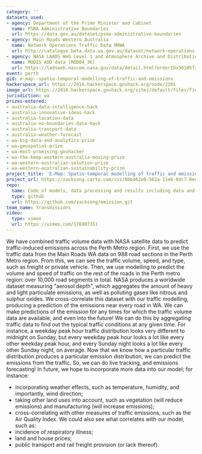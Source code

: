 ```yaml
---
category: ''
datasets_used:
- agency: Department of the Prime Minister and Cabinet
  name: PSMA Administrative Boundaries
  url: https://data.gov.au/dataset/psma-administrative-boundaries
- agency: Main Roads Western Australia
  name: Network Operations Traffic Data MRWA
  url: http://catalogue.beta.data.wa.gov.au/dataset/network-operations-traffic-data-mrwa
- agency: NASA LAADS Web Level 1 and Atmosphere Archive and Distribution System
  name: MODIS AOD data (MOD04_3K)
  url: https://ladsweb.nascom.nasa.gov/data/detail.html?orderID=501057284&email=songyz%40lreis.ac.cn
event: perth
gid: e-map:-spatio-temporal-modelling-of-traffic-and-emissions
hackerspace_url: https://2016.hackerspace.govhack.org/node/2201
image_url: https://2016.hackerspace.govhack.org/sites/default/files/field/image/Results.jpg
jurisdiction: wa
prizes-entered:
- australia-data-intelligence-hack
- australia-innovative-ideas-hack
- australia-location-data
- australia-no-boundaries-data-hack
- australia-transport-data
- australia-weather-forecast
- wa-big-data-and-analytics-prize
- wa-geospatial-prize
- wa-most-promising-govhacker
- wa-the-keep-western-australia-moving-prize
- wa-western-australian-solution-prize
- wa-western-australian-sustainability-prize
project_title: 'E-Map: Spatio-temporal modelling of traffic and emissions'
project_url: https://zacksong.carto.com/viz/0bb462e8-562a-11e6-8dc7-0ee66e2c9693/embed_map
repo:
  name: Code of models, data processing and results including data and figures
  type: github
  url: https://github.com/zacksong/emission.git
team_name: Transmissions
video:
  type: vimeo
  url: https://vimeo.com/176907351
---
```


We have combined traffic volume data with NASA satellite data to predict traffic-induced emissions across the Perth Metro region.
First, we use the traffic data from the Main Roads WA data on 988 road sections in the Perth Metro region. From this, we can see the traffic volume, speed, and type, such as freight or private vehicle. Then, we use modelling to predict the volume and speed of traffic on the rest of the roads in the Perth metro region: over 10,000 road segments in total.
NASA produces a worldwide dataset measuring  "aerosol depth", which aggregates the amount of heavy and light particulate emissions, as well as polluting gases like nitrous and sulphur oxides. We cross-correlate this dataset with our traffic modelling, producing a prediction of the emissions near every road in WA.
We can make predictions of the emission for any times for which the traffic volume data are available, and even into the future! We can do this by aggregating traffic data to find out the typical traffic conditions at any given time. For instance, a weekday peak hour traffic distribution looks very different to midnight on Sunday, but every weekday peak hour looks a lot like every other weekday peak hour, and every Sunday night looks a lot like every other Sunday night, on average. Now that we know how a particular traffic distribution produces a particular emission distribution, we can predict the emissions from the traffic. So, we can do live tracking, and emissions forecasting!
In future, we hope to incorporate more data into our model; for instance:
 - incorporating weather effects, such as temperature, humidity, and importantly, wind direction;
 - taking other land uses into account, such as vegetation (will reduce emissions) and manufacturing (will increase emissions);
 - cross-correlating with other measures of traffic emissions, such as the Air Quality Index.
We could also see what correlates with our model, such as:
 - incidence of respiratory illness;
 - land and house prices;
 - public transport and rail freight provision (or lack thereof).